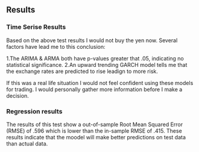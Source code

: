 ## Results 

### Time Serise Results
Based on the above test results I would not buy the yen now. Several factors have lead me to this conclusion:

1.The ARIMA & ARMA both have p-values greater that .05, indicating no statistical significance.
2.An upward trending GARCH model tells me that the exchange rates are predicted to rise leadign to more risk.

If this was a real life situation I would not feel confident using these models for trading. I would personally gather more information before I make a decision.

### Regression results 
The results of this test show a out-of-sample Root Mean Squared Error (RMSE) of .596 which is lower than the in-sample RMSE of .415. These results indicate that the moodel will make better predictions on test data than actual data. 